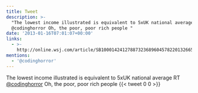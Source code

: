```yaml
---
title: Tweet
description: >-
  "The lowest income illustrated is equivalent to 5xUK national average RT
  @codinghorror Oh, the poor, poor rich people "
date: '2013-01-16T07:01:07+00:00'
links:
  - >-
    http://online.wsj.com/article/SB10001424127887323689604578220132665726040.html#project=WEALTH0105&articleTabs=interactive
mentions:
  - '@codinghorror'
---
```

The lowest income illustrated is equivalent to 5xUK national average RT [@codinghorror](https://twitter.com/@codinghorror) Oh, the poor, poor rich people 
      {{< tweet 0 0 >}}
    
